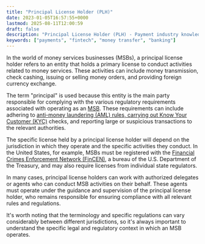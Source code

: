 ```yaml
---
title: "Principal License Holder (PLH)"
date: 2023-01-05T16:57:55+0000
lastmod: 2025-08-11T12:00:59
draft: false
description: "Principal License Holder (PLH) - Payment industry knowledge and insights"
keywords: ["payments", "fintech", "money transfer", "banking"]
---
```


In the world of money services businesses (MSBs), a principal license holder refers to an entity that holds a primary license to conduct activities related to money services. These activities can include money transmission, check cashing, issuing or selling money orders, and providing foreign currency exchange.

The term "principal" is used because this entity is the main party responsible for complying with the various regulatory requirements associated with operating as an [MSB](https://faisalkhanllc.xyz/resources/payments-wiki/m/money-services-business-msb/). These requirements can include adhering to [anti-money laundering (AML) rules, carrying out Know Your Customer (KYC)](https://faisalkhanllc.xyz/resources/payments-wiki/k/know-your-customer-kyc-anti-money-laundering-aml/) checks, and reporting large or suspicious transactions to the relevant authorities.

The specific license held by a principal license holder will depend on the jurisdiction in which they operate and the specific activities they conduct. In the United States, for example, MSBs must be registered with the [Financial Crimes Enforcement Network (FinCEN)](https://faisalkhanllc.xyz/resources/payments-wiki/f/financial-crimes-enforcement-network-fincen/), a bureau of the U.S. Department of the Treasury, and may also require licenses from individual state regulators.

In many cases, principal license holders can work with authorized delegates or agents who can conduct MSB activities on their behalf. These agents must operate under the guidance and supervision of the principal license holder, who remains responsible for ensuring compliance with all relevant rules and regulations.

It's worth noting that the terminology and specific regulations can vary considerably between different jurisdictions, so it's always important to understand the specific legal and regulatory context in which an MSB operates.